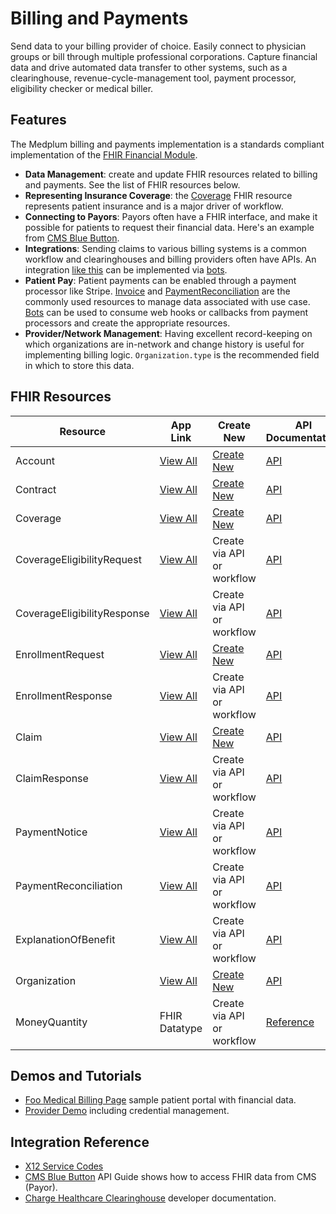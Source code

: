 # Billing and Payments

Send data to your billing provider of choice. Easily connect to physician groups or bill through multiple professional corporations. Capture financial data and drive automated data transfer to other systems, such as a clearinghouse, revenue-cycle-management tool, payment processor, eligibility checker or medical biller.

## Features

The Medplum billing and payments implementation is a standards compliant implementation of the [FHIR Financial Module](http://www.hl7.org/fhir/financial-module.html).

- **Data Management**: create and update FHIR resources related to billing and payments. See the list of FHIR resources below.
- **Representing Insurance Coverage**: the [Coverage](/docs/api/fhir/resources/coverage) FHIR resource represents patient insurance and is a major driver of workflow.
- **Connecting to Payors**: Payors often have a FHIR interface, and make it possible for patients to request their financial data. Here's an example from [CMS Blue Button](https://bluebutton.cms.gov/developers/#try-the-api).
- **Integrations**: Sending claims to various billing systems is a common workflow and clearinghouses and billing providers often have APIs. An integration [like this](https://developers.changehealthcare.com/eligibilityandclaims/reference/processclaim) can be implemented via [bots](/docs/bots).
- **Patient Pay**: Patient payments can be enabled through a payment processor like Stripe. [Invoice](https://app.medplum.com/Invoice) and [PaymentReconciliation](https://app.medplum.com/PaymentReconciliation) are the commonly used resources to manage data associated with use case. [Bots](/docs/bots) can be used to consume web hooks or callbacks from payment processors and create the appropriate resources.
- **Provider/Network Management**: Having excellent record-keeping on which organizations are in-network and change history is useful for implementing billing logic. `Organization.type` is the recommended field in which to store this data.

## FHIR Resources

| Resource                    | App Link                                                        | Create New                                                  | API Documentation                                           |
| --------------------------- | --------------------------------------------------------------- | ----------------------------------------------------------- | ----------------------------------------------------------- |
| Account                     | [View All](https://app.medplum.com/Account)                     | [Create New](https://app.medplum.com/Account/new)           | [API](/docs/api/fhir/resources/account)                     |
| Contract                    | [View All](https://app.medplum.com/Contract)                    | [Create New](https://app.medplum.com/Contract/new)          | [API](/docs/api/fhir/resources/contract)                    |
| Coverage                    | [View All](https://app.medplum.com/Coverage)                    | [Create New](https://app.medplum.com/Coverage/new)          | [API](/docs/api/fhir/resources/coverage)                    |
| CoverageEligibilityRequest  | [View All](https://app.medplum.com/CoverageEligibilityRequest)  | Create via API or workflow                                  | [API](/docs/api/fhir/resources/coverageeligibilityrequest)  |
| CoverageEligibilityResponse | [View All](https://app.medplum.com/CoverageEligibilityResponse) | Create via API or workflow                                  | [API](/docs/api/fhir/resources/coverageeligibilityresponse) |
| EnrollmentRequest           | [View All](https://app.medplum.com/EnrollmentRequest)           | [Create New](https://app.medplum.com/EnrollmentRequest/new) | [API](/docs/api/fhir/resources/enrollmentrequest)           |
| EnrollmentResponse          | [View All](https://app.medplum.com/EnrollmentResponse)          | Create via API or workflow                                  | [API](/docs/api/fhir/resources/enrollmentresponse)          |
| Claim                       | [View All](https://app.medplum.com/Claim)                       | [Create New](https://app.medplum.com/Claim/new)             | [API](/docs/api/fhir/resources/claim)                       |
| ClaimResponse               | [View All](https://app.medplum.com/ClaimResponse)               | Create via API or workflow                                  | [API](/docs/api/fhir/resources/claimresponse)               |
| PaymentNotice               | [View All](https://app.medplum.com/PaymentNotice)               | Create via API or workflow                                  | [API](/docs/api/fhir/resources/paymentnotice)               |
| PaymentReconciliation       | [View All](https://app.medplum.com/PaymentReconciliation)       | Create via API or workflow                                  | [API](/docs/api/fhir/resources/paymentreconciliation)       |
| ExplanationOfBenefit        | [View All](https://app.medplum.com/ExplainationOfBenefit)       | Create via API or workflow                                  | [API](/docs/api/fhir/resources/explanationofbenefit)        |
| Organization                | [View All](https://app.medplum.com/Organization)                | [Create New](https://app.medplum.com/Organization/new)      | [API](/docs/api/fhir/resources/organization)                |
| MoneyQuantity               | FHIR Datatype                                                   | Create via API or workflow                                  | [Reference](/docs/api/fhir/datatypes/moneyquantity)         |

## Demos and Tutorials

- [Foo Medical Billing Page](https://foomedical.com/account/membership-and-billing) sample patient portal with financial data.
- [Provider Demo](https://provider.foomedical.com) including credential management.

## Integration Reference

- [X12 Service Codes](https://x12.org/codes/service-type-codes)
- [CMS Blue Button](https://bluebutton.cms.gov/developers/#try-the-api) API Guide shows how to access FHIR data from CMS (Payor).
- [Charge Healthcare Clearinghouse](https://developers.changehealthcare.com/) developer documentation.
